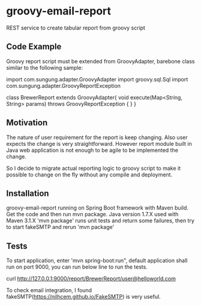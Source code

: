 # groovy-email-report

REST service to create tabular report from groovy script

## Code Example

Groovy report script must be extended from GroovyAdapter, barebone class similar to the following sample:

import com.sungung.adapter.GroovyAdapter
import groovy.sql.Sql
import com.sungung.adapter.GroovyReportException

class BrewerReport extends GroovyAdapter{
    void execute(Map<String, String> params) throws GroovyReportException {
    }
}

## Motivation

The nature of user requirement for the report is keep changing. Also user expects the change is very straightforward.
However report module built in Java web application is not enough to be agile to be implemented the change.

So I decide to migrate actual reporting logic to groovy script to make it possible to change on the fly without any compile
and deployment.

## Installation

groovy-email-report running on Spring Boot framework with Maven build.
Get the code and then run mvn package. Java version 1.7.X used with Maven 3.1.X
'mvn package' runs unit tests and return some failures, then try to start fakeSMTP and rerun 'mvn package'

## Tests

To start application, enter 'mvn spring-boot:run", default application shall run on port 9000, you can run below line to run the tests.

curl http://127.0.0.1:9000/report/BrewerReport/user@helloworld.com

To check email integration, I found fakeSMTP(https://nilhcem.github.io/FakeSMTP) is very useful.
